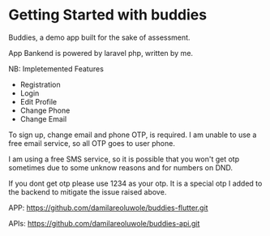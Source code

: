 # Getting Started with buddies

Buddies, a demo app built for the sake of assessment. 

App Bankend is powered by laravel php, written by me.

NB: 
Impletemented Features
 - Registration
 - Login
 - Edit Profile
 - Change Phone
 - Change Email

To sign up, change email and phone OTP, is required. I am unable to use a free email service, so all OTP goes to user phone.

 I am using a free SMS service, so it is possible that you won't get otp sometimes due to some unknow reasons and for numbers on DND. 

 If you dont get otp please use 1234 as your otp. It is a special otp I added to the backend to mitigate the issue raised above.

 APP:
 https://github.com/damilareoluwole/buddies-flutter.git

 APIs:
 https://github.com/damilareoluwole/buddies-api.git


